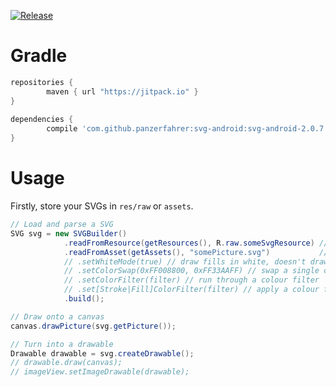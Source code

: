 [![Release](https://img.shields.io/github/tag/panzerfahrer/svg-android.svg?label=JitPack)](https://jitpack.io/#panzerfahrer/svg-android/svg-android-2.0.7)


Gradle
=====

```groovy
repositories {
        maven { url "https://jitpack.io" }
}
 
dependencies {
        compile 'com.github.panzerfahrer:svg-android:svg-android-2.0.7'
}
```

Usage
=====

Firstly, store your SVGs in `res/raw` or `assets`.

```java
// Load and parse a SVG
SVG svg = new SVGBuilder()
            .readFromResource(getResources(), R.raw.someSvgResource) // if svg in res/raw
            .readFromAsset(getAssets(), "somePicture.svg")           // if svg in assets
            // .setWhiteMode(true) // draw fills in white, doesn't draw strokes
            // .setColorSwap(0xFF008800, 0xFF33AAFF) // swap a single colour
            // .setColorFilter(filter) // run through a colour filter
            // .set[Stroke|Fill]ColorFilter(filter) // apply a colour filter to only the stroke or fill
            .build();

// Draw onto a canvas
canvas.drawPicture(svg.getPicture());

// Turn into a drawable
Drawable drawable = svg.createDrawable();
// drawable.draw(canvas);
// imageView.setImageDrawable(drawable);
```
